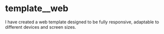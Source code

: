 # template__web
I have created a web template designed to be fully responsive, adaptable to different devices and screen sizes.
